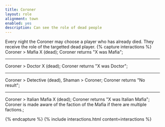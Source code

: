 ```yaml
---
title: Coroner
layout: role
alignment: town
enabled: yes
description: Can see the role of dead people
---
```


Every night the Coroner may choose a player who has already died. They receive the role of the targetted dead player.
{% capture interactions %}
Coroner > Mafia X (dead);
Coroner returns "X was Mafia";

---
Coroner > Doctor X (dead);
Coroner returns "X was Doctor";

---
Coroner > Detective (dead), Shaman > Coroner;
Coroner returns "No result";

---
Coroner > Italian Mafia X (dead);
Coroner returns "X was Italian Mafia";
Coroner is made aware of the faction of the Mafia if there are multiple factions.;

{% endcapture %}
{% include interactions.html content=interactions %}
